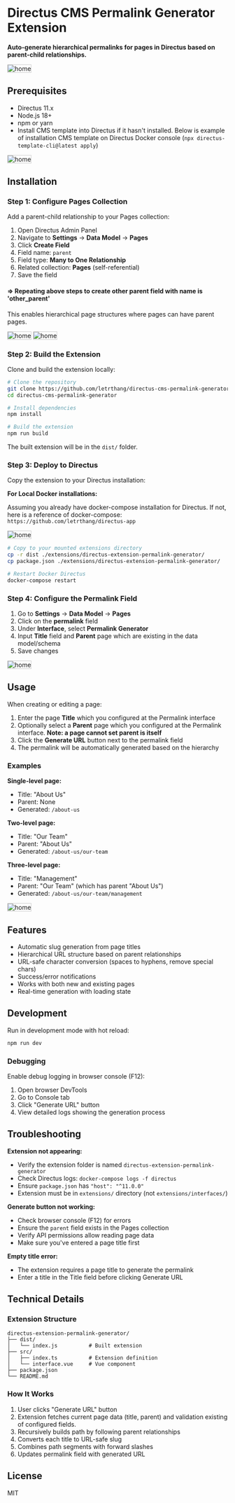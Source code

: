 # Directus CMS Permalink Generator Extension

**Auto-generate hierarchical permalinks for pages in Directus based on parent-child relationships.**


<img src="./docs/home.png" alt="home" style="border: 1px solid #ccc;">

## Prerequisites

- Directus 11.x
- Node.js 18+
- npm or yarn
- Install CMS template into Directus if it hasn't installed. 
Below is example of installation CMS template on Directus Docker console (`npx directus-template-cli@latest apply`)


<img src="./docs/install_cms_template.png" alt="home" style="border: 1px solid #ccc;">

## Installation

### Step 1: Configure Pages Collection

Add a parent-child relationship to your Pages collection:

1. Open Directus Admin Panel
2. Navigate to **Settings** → **Data Model** → **Pages**
3. Click **Create Field**
4. Field name: `parent`
5. Field type: **Many to One Relationship**
6. Related collection: **Pages** (self-referential)
7. Save the field

#### => Repeating above steps to create other parent field with name is 'other_parent'

This enables hierarchical page structures where pages can have parent pages.

<img src="./docs/parent_column_2.png" alt="home" style="border: 1px solid #ccc;">
<img src="./docs/parent_column.png" alt="home" style="border: 1px solid #ccc;">

### Step 2: Build the Extension

Clone and build the extension locally:

```bash
# Clone the repository
git clone https://github.com/letrthang/directus-cms-permalink-generator
cd directus-cms-permalink-generator

# Install dependencies
npm install

# Build the extension
npm run build
```

The built extension will be in the `dist/` folder.

### Step 3: Deploy to Directus

Copy the extension to your Directus installation:

**For Local Docker installations:**

Assuming you already have docker-compose installation for Directus. 
If not, here is a reference of docker-compose: `https://github.com/letrthang/directus-app`


<img src="./docs/deploy.png" alt="home" style="border: 1px solid #ccc;">


```bash
# Copy to your mounted extensions directory
cp -r dist ./extensions/directus-extension-permalink-generator/
cp package.json ./extensions/directus-extension-permalink-generator/

# Restart Docker Directus
docker-compose restart
```

### Step 4: Configure the Permalink Field

1. Go to **Settings** → **Data Model** → **Pages**
2. Click on the **permalink** field
3. Under **Interface**, select **Permalink Generator**
4. Input **Title** field and **Parent** page which are existing in the data model/schema
5. Save changes

<img src="./docs/interface_config.png" alt="home" style="border: 1px solid #ccc;">

## Usage

When creating or editing a page:

1. Enter the page **Title** which you configured at the Permalink interface
2. Optionally select a **Parent** page which you configured at the Permalink interface.  **Note: a page cannot set parent is itself**
3. Click the **Generate URL** button next to the permalink field
4. The permalink will be automatically generated based on the hierarchy

### Examples

**Single-level page:**
- Title: "About Us"
- Parent: None
- Generated: `/about-us`

**Two-level page:**
- Title: "Our Team"
- Parent: "About Us"
- Generated: `/about-us/our-team`

**Three-level page:**
- Title: "Management"
- Parent: "Our Team" (which has parent "About Us")
- Generated: `/about-us/our-team/management`


<img src="./docs/usage.png" alt="home" style="border: 1px solid #ccc;">

## Features

- Automatic slug generation from page titles
- Hierarchical URL structure based on parent relationships
- URL-safe character conversion (spaces to hyphens, remove special chars)
- Success/error notifications
- Works with both new and existing pages
- Real-time generation with loading state

## Development

Run in development mode with hot reload:

```bash
npm run dev
```

### Debugging

Enable debug logging in browser console (F12):

1. Open browser DevTools
2. Go to Console tab
3. Click "Generate URL" button
4. View detailed logs showing the generation process

## Troubleshooting

**Extension not appearing:**
- Verify the extension folder is named `directus-extension-permalink-generator`
- Check Directus logs: `docker-compose logs -f directus`
- Ensure `package.json` has `"host": "^11.0.0"`
- Extension must be in `extensions/` directory (not `extensions/interfaces/`)

**Generate button not working:**
- Check browser console (F12) for errors
- Ensure the `parent` field exists in the Pages collection
- Verify API permissions allow reading page data
- Make sure you've entered a page title first

**Empty title error:**
- The extension requires a page title to generate the permalink
- Enter a title in the Title field before clicking Generate URL

## Technical Details

### Extension Structure

```
directus-extension-permalink-generator/
├── dist/
│   └── index.js          # Built extension
├── src/
│   ├── index.ts          # Extension definition
│   └── interface.vue     # Vue component
├── package.json
└── README.md
```

### How It Works

1. User clicks "Generate URL" button
2. Extension fetches current page data (title, parent) and validation existing of configured fields.
3. Recursively builds path by following parent relationships
4. Converts each title to URL-safe slug
5. Combines path segments with forward slashes
6. Updates permalink field with generated URL

## License

MIT
